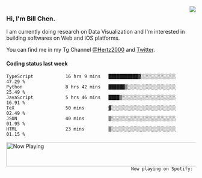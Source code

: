 <img  align="right" src="https://github-readme-stats.vercel.app/api?username=BillChen2k&show_icons=false&count_private=true&hide_title=true">

### Hi, I'm Bill Chen.

I am currently doing research on Data Visualization and I'm interested in building softwares on Web and iOS platforms.

You can find me in my Tg Channel [@Hertz2000](https://t.me/Hertz2000) and [Twitter](https://twitter.com/billchen2k).

#### Coding status last week

<!--START_SECTION:waka-->

```text
TypeScript            16 hrs 9 mins   ███████████▓░░░░░░░░░░░░░   47.29 %
Python                8 hrs 42 mins   ██████▒░░░░░░░░░░░░░░░░░░   25.49 %
JavaScript            5 hrs 46 mins   ████▒░░░░░░░░░░░░░░░░░░░░   16.91 %
TeX                   50 mins         ▓░░░░░░░░░░░░░░░░░░░░░░░░   02.49 %
JSON                  40 mins         ▒░░░░░░░░░░░░░░░░░░░░░░░░   01.95 %
HTML                  23 mins         ▒░░░░░░░░░░░░░░░░░░░░░░░░   01.15 %
```

<!--END_SECTION:waka-->


<div>
<a href="https://spotify-now-playing.billchen2k.vercel.app/now-playing?open">
   <img align="right" src="https://spotify-now-playing.billchen2k.vercel.app/now-playing" width="540" height="64" alt="Now Playing">
</a>
</div>

<div>
<p align="right"><code>Now playing on Spotify: </code></p>
</div>

<!--
**BillChen2K/BillChen2K** is a ✨ _special_ ✨ repository because its `README.md` (this file) appears on your GitHub profile.

Here are some ideas to get you started:

- 🔭 I’m currently working on ...
- 🌱 I’m currently learning ...
- 👯 I’m looking to collaborate on ...
- 🤔 I’m looking for help with ...
- 💬 Ask me about ...
- 📫 How to reach me: ...
- 😄 Pronouns: ...
- ⚡ Fun fact: ...
-->
